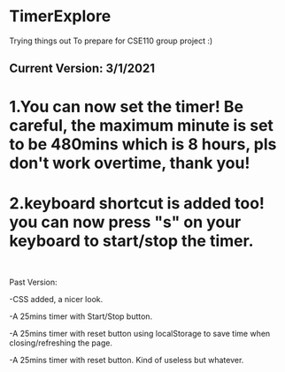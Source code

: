 # TimerExplore
Trying things out
To prepare for CSE110 group project :)



## Current Version: 3/1/2021

  # 1.You can now set the timer! Be careful, the maximum minute is set to be 480mins which is 8 hours, pls don't work overtime, thank you! 
  # 2.keyboard shortcut is added too! you can now press "s" on your keyboard to start/stop the timer.




<br />



Past Version:

-CSS added, a nicer look.

-A 25mins timer with Start/Stop button.

-A 25mins timer with reset button using localStorage to save time when closing/refreshing the page.

-A 25mins timer with reset button. Kind of useless but whatever.
